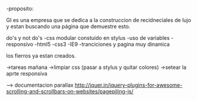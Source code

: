 -proposito: 

GI es una empresa que se dedica a la construccion de recidneciales de lujo y estan buscando una página que demuestre esto.


do's y not do's
-css modular constuido en stylus
-uso de variables
-responsivo
-html5 
-css3
-IE9
-tranciciones y pagina muy dinamica

los fierros ya estan creados.



->tareas mañana
->limpiar css (pasar a stylus y quitar colores)
->setear la aprte responsiva

-->
documentacion parallax
http://jquer.in/jquery-plugins-for-awesome-scrolling-and-scrollbars-on-websites/pagepiling-js/